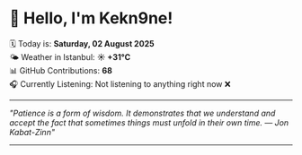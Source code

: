# 👋 Hello, I'm Kekn9ne!

🗓️ Today is: **Saturday, 02 August 2025**  
🌤️ Weather in Istanbul: **☀️   +31°C**  
📊 GitHub Contributions: **68**  
🎧 Currently Listening: Not listening to anything right now ❌

---

_"Patience is a form of wisdom. It demonstrates that we understand and accept the fact that sometimes things must unfold in their own time. — *Jon Kabat-Zinn*"_

---
